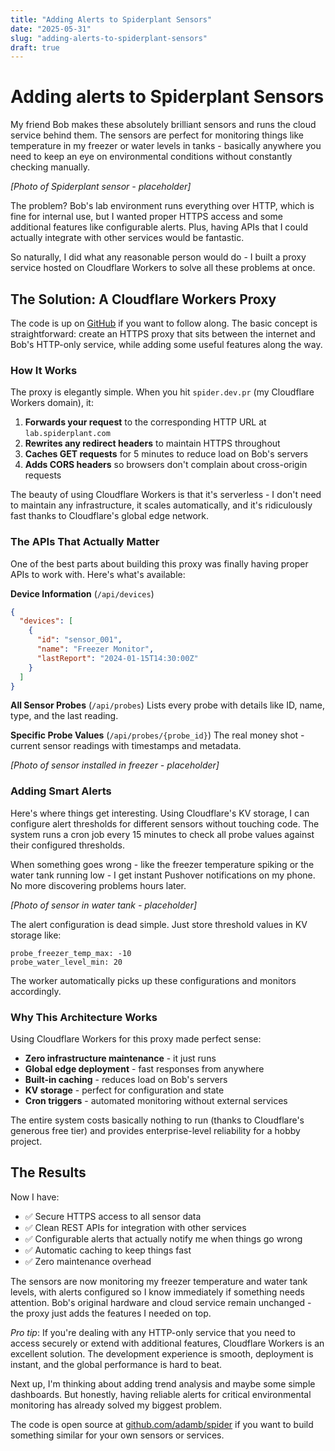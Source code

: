 ```yaml
---
title: "Adding Alerts to Spiderplant Sensors"
date: "2025-05-31"
slug: "adding-alerts-to-spiderplant-sensors"
draft: true
---
```


# Adding alerts to Spiderplant Sensors

My friend Bob makes these absolutely brilliant sensors and runs the cloud service behind them. The sensors are perfect for monitoring things like temperature in my freezer or water levels in tanks - basically anywhere you need to keep an eye on environmental conditions without constantly checking manually.

*[Photo of Spiderplant sensor - placeholder]*

The problem? Bob's lab environment runs everything over HTTP, which is fine for internal use, but I wanted proper HTTPS access and some additional features like configurable alerts. Plus, having APIs that I could actually integrate with other services would be fantastic.

So naturally, I did what any reasonable person would do - I built a proxy service hosted on Cloudflare Workers to solve all these problems at once.

## The Solution: A Cloudflare Workers Proxy

The code is up on [GitHub](https://github.com/adamb/spider) if you want to follow along. The basic concept is straightforward: create an HTTPS proxy that sits between the internet and Bob's HTTP-only service, while adding some useful features along the way.

### How It Works

The proxy is elegantly simple. When you hit `spider.dev.pr` (my Cloudflare Workers domain), it:

1. **Forwards your request** to the corresponding HTTP URL at `lab.spiderplant.com`
2. **Rewrites any redirect headers** to maintain HTTPS throughout
3. **Caches GET requests** for 5 minutes to reduce load on Bob's servers
4. **Adds CORS headers** so browsers don't complain about cross-origin requests

The beauty of using Cloudflare Workers is that it's serverless - I don't need to maintain any infrastructure, it scales automatically, and it's ridiculously fast thanks to Cloudflare's global edge network.

### The APIs That Actually Matter

One of the best parts about building this proxy was finally having proper APIs to work with. Here's what's available:

**Device Information** (`/api/devices`)
```json
{
  "devices": [
    {
      "id": "sensor_001",
      "name": "Freezer Monitor",
      "lastReport": "2024-01-15T14:30:00Z"
    }
  ]
}
```

**All Sensor Probes** (`/api/probes`)
Lists every probe with details like ID, name, type, and the last reading.

**Specific Probe Values** (`/api/probes/{probe_id}`)
The real money shot - current sensor readings with timestamps and metadata.

*[Photo of sensor installed in freezer - placeholder]*

### Adding Smart Alerts

Here's where things get interesting. Using Cloudflare's KV storage, I can configure alert thresholds for different sensors without touching code. The system runs a cron job every 15 minutes to check all probe values against their configured thresholds.

When something goes wrong - like the freezer temperature spiking or the water tank running low - I get instant Pushover notifications on my phone. No more discovering problems hours later.

*[Photo of sensor in water tank - placeholder]*

The alert configuration is dead simple. Just store threshold values in KV storage like:
```
probe_freezer_temp_max: -10
probe_water_level_min: 20
```

The worker automatically picks up these configurations and monitors accordingly.

### Why This Architecture Works

Using Cloudflare Workers for this proxy made perfect sense:

- **Zero infrastructure maintenance** - it just runs
- **Global edge deployment** - fast responses from anywhere
- **Built-in caching** - reduces load on Bob's servers
- **KV storage** - perfect for configuration and state
- **Cron triggers** - automated monitoring without external services

The entire system costs basically nothing to run (thanks to Cloudflare's generous free tier) and provides enterprise-level reliability for a hobby project.

## The Results

Now I have:
- ✅ Secure HTTPS access to all sensor data
- ✅ Clean REST APIs for integration with other services
- ✅ Configurable alerts that actually notify me when things go wrong
- ✅ Automatic caching to keep things fast
- ✅ Zero maintenance overhead

The sensors are now monitoring my freezer temperature and water tank levels, with alerts configured so I know immediately if something needs attention. Bob's original hardware and cloud service remain unchanged - the proxy just adds the features I needed on top.

*Pro tip*: If you're dealing with any HTTP-only service that you need to access securely or extend with additional features, Cloudflare Workers is an excellent solution. The development experience is smooth, deployment is instant, and the global performance is hard to beat.

Next up, I'm thinking about adding trend analysis and maybe some simple dashboards. But honestly, having reliable alerts for critical environmental monitoring has already solved my biggest problem.

The code is open source at [github.com/adamb/spider](https://github.com/adamb/spider) if you want to build something similar for your own sensors or services.
